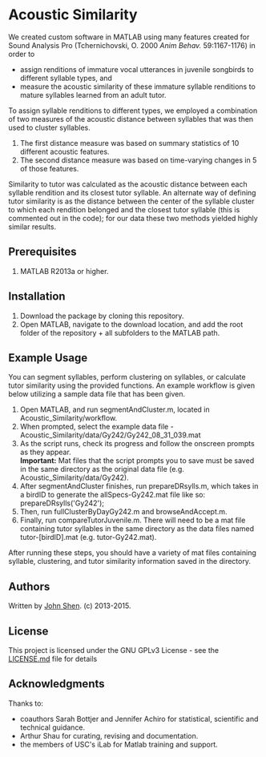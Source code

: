 # Acoustic Similarity

We created custom software in MATLAB using many features created for Sound Analysis Pro (Tchernichovski, O. 2000 _Anim Behav._ 59:1167-1176) in order to 

* assign renditions of immature vocal utterances in juvenile songbirds to different syllable types, and 
* measure the acoustic similarity of these immature syllable renditions to mature syllables learned from an adult tutor.  

To assign syllable renditions to different types, we employed a combination of two measures of the acoustic distance between syllables that was then used to cluster syllables.  

1. The first distance measure was based on summary statistics of 10 different acoustic features.
2. The second distance measure was based on time-varying changes in 5 of those features.  

Similarity to tutor was calculated as the acoustic distance between each syllable rendition and its closest tutor syllable.  An alternate way of defining tutor similarity is as the distance between the center of the syllable cluster to which each rendition belonged and the closest tutor syllable (this is commented out in the code); for our data these two methods yielded highly similar results.

## Prerequisites

1. MATLAB R2013a or higher.

## Installation

1. Download the package by cloning this repository.
2. Open MATLAB, navigate to the download location, and add the root folder of the repository + all subfolders to the MATLAB path.

## Example Usage

You can segment syllables, perform clustering on syllables, or calculate tutor similarity using the provided functions. An example workflow is given below utilizing a sample data file that has been given.

1. Open MATLAB, and run segmentAndCluster.m, located in Acoustic_Similarity/workflow.
2. When prompted, select the example data file - Acoustic_Similarity/data/Gy242/Gy242_08_31_039.mat
3. As the script runs, check its progress and follow the onscreen prompts as they appear.  
**Important:** Mat files that the script prompts you to save must be saved in the same directory as the original data file (e.g. Acoustic_Similarity/data/Gy242).
4. After segmentAndCluster finishes, run prepareDRsylls.m, which takes in a birdID to generate the allSpecs-Gy242.mat file like so: prepareDRsylls('Gy242');
5. Then, run fullClusterByDayGy242.m and browseAndAccept.m. 
6. Finally, run compareTutorJuvenile.m. There will need to be a mat file containing tutor syllables in the same directory as the data files named tutor-[birdID].mat (e.g. tutor-Gy242.mat).

After running these steps, you should have a variety of mat files containing syllable, clustering, and tutor similarity information saved in the directory.

## Authors

Written by [John Shen](mailto:johndashen@gmail.com).  (c) 2013-2015.  

## License

This project is licensed under the GNU GPLv3 License - see the [LICENSE.md](LICENSE) file for details

## Acknowledgments

Thanks to:
* coauthors Sarah Bottjer and Jennifer Achiro for statistical, scientific and technical guidance.
* Arthur Shau for curating, revising and documentation.
* the members of USC's iLab for Matlab training and support.
